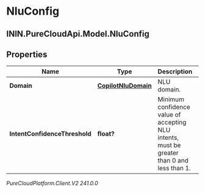 # NluConfig

## ININ.PureCloudApi.Model.NluConfig

## Properties

|Name | Type | Description | Notes|
|------------ | ------------- | ------------- | -------------|
| **Domain** | [**CopilotNluDomain**](CopilotNluDomain) | NLU domain. | |
| **IntentConfidenceThreshold** | **float?** | Minimum confidence value of accepting NLU intents, must be greater than 0 and less than 1. | |



_PureCloudPlatform.Client.V2 241.0.0_

